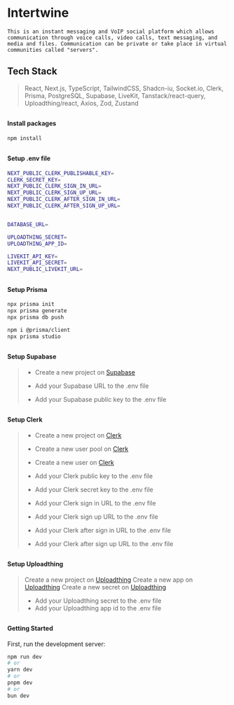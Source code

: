 # Intertwine

`This is an instant messaging and VoIP social platform which allows communication through voice calls, video calls, text messaging, and media and files. Communication can be private or take place in virtual communities called "servers".`

##

## Tech Stack

> React, Next.js, TypeScript, TailwindCSS, Shadcn-iu, Socket.io, Clerk, Prisma, PostgreSQL, Supabase, LiveKit, Tanstack/react-query, Uploadthing/react, Axios, Zod, Zustand

##

#### Install packages

```bash
npm install
```

##

#### Setup .env file

```bash
NEXT_PUBLIC_CLERK_PUBLISHABLE_KEY=
CLERK_SECRET_KEY=
NEXT_PUBLIC_CLERK_SIGN_IN_URL=
NEXT_PUBLIC_CLERK_SIGN_UP_URL=
NEXT_PUBLIC_CLERK_AFTER_SIGN_IN_URL=
NEXT_PUBLIC_CLERK_AFTER_SIGN_UP_URL=


DATABASE_URL=

UPLOADTHING_SECRET=
UPLOADTHING_APP_ID=

LIVEKIT_API_KEY=
LIVEKIT_API_SECRET=
NEXT_PUBLIC_LIVEKIT_URL=
```

##

#### Setup Prisma

```bash
npx prisma init
npx prisma generate
npx prisma db push

npm i @prisma/client
npx prisma studio
```

##

#### Setup Supabase

> - Create a new project on [Supabase](https://supabase.io/)
>
> - Add your Supabase URL to the .env file
> - Add your Supabase public key to the .env file

##

#### Setup Clerk

> - Create a new project on [Clerk](https://clerk.dev/)
> - Create a new user pool on [Clerk](https://clerk.dev/)
> - Create a new user on [Clerk](https://clerk.dev/)
>
> - Add your Clerk public key to the .env file
> - Add your Clerk secret key to the .env file
> - Add your Clerk sign in URL to the .env file
> - Add your Clerk sign up URL to the .env file
> - Add your Clerk after sign in URL to the .env file
> - Add your Clerk after sign up URL to the .env file

##

#### Setup Uploadthing

> Create a new project on [Uploadthing](https://uploadthingy.com/)
> Create a new app on [Uploadthing](https://uploadthingy.com/)
> Create a new secret on [Uploadthing](https://uploadthingy.com/)
>
> - Add your Uploadthing secret to the .env file
> - Add your Uploadthing app id to the .env file

##

#### Getting Started

First, run the development server:

```bash
npm run dev
# or
yarn dev
# or
pnpm dev
# or
bun dev
```
